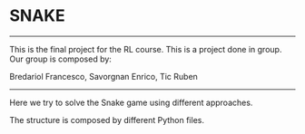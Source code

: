 # SNAKE 

---

This is the final project for the RL course.
This is a project done in group. Our group is composed by:

Bredariol Francesco, Savorgnan Enrico, Tic Ruben

---

Here we try to solve the Snake game using different approaches.

The structure is composed by different Python files.
